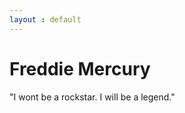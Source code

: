 ```yaml
---
layout : default
---
```

<div class="center-text">
<h1>Freddie Mercury</h1>
<p class="quoteText">"I wont be a rockstar. I will be a legend."</p>
</div>
<script src="https://cdnjs.cloudflare.com/ajax/libs/animejs/2.0.2/anime.min.js"></script>
<script>
var textWrapper = document.querySelector('.quoteText');
textWrapper.innerHTML = textWrapper.textContent.replace(/\S/g, "<span class='letter'>$&</span>");
anime({
    targets: '.quoteText .letter',
    scale: [4,1],
    opacity: [0,1],
    translateZ: 0,
    easing: "easeOutExpo",
    duration: 950,
    delay: (el, i) => 70*i
  });
</script>